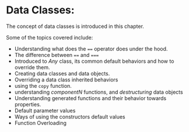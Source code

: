 # Data Classes:

The concept of data classes is introduced in this chapter. 

Some of the topics covered include:

- Understanding what does the `==` operator does under the hood.
- The difference between `==` and `===`
- Introduced to *Any* class, its common default behaviors and how to override them.
- Creating data classes and data objects.
- Overriding a data class inherited behaviors
- using the `copy` function.
- understanding *componentN* functions, and *destructuring* data objects
- Understanding generated functions and their behavior towards properties.
- Default parameter values 
- Ways of using the constructors default values
- Function Overloading

